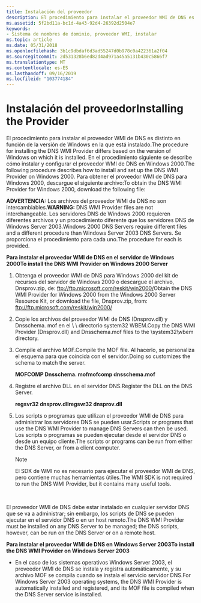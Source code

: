 ```yaml
---
title: Instalación del proveedor
description: El procedimiento para instalar el proveedor WMI de DNS es distinto en función de la versión de Windows en la que está instalado.
ms.assetid: 5f2bd11a-bc1d-4a43-92d4-26392d2504e7
keywords:
- Sistema de nombres de dominio, proveedor WMI, instalar
ms.topic: article
ms.date: 05/31/2018
ms.openlocfilehash: 3b1c9dbdaf6d3ad55247d0b978c0a422361a2f04
ms.sourcegitcommit: 2d531328b6ed82d4ad971a45a5131b430c5866f7
ms.translationtype: MT
ms.contentlocale: es-ES
ms.lasthandoff: 09/16/2019
ms.locfileid: "103774184"
---
```

# <a name="installing-the-provider"></a><span data-ttu-id="55a1f-104">Instalación del proveedor</span><span class="sxs-lookup"><span data-stu-id="55a1f-104">Installing the Provider</span></span>

<span data-ttu-id="55a1f-105">El procedimiento para instalar el proveedor WMI de DNS es distinto en función de la versión de Windows en la que está instalado.</span><span class="sxs-lookup"><span data-stu-id="55a1f-105">The procedure for installing the DNS WMI Provider differs based on the version of Windows on which it is installed.</span></span> <span data-ttu-id="55a1f-106">En el procedimiento siguiente se describe cómo instalar y configurar el proveedor WMI de DNS en Windows 2000.</span><span class="sxs-lookup"><span data-stu-id="55a1f-106">The following procedure describes how to install and set up the DNS WMI Provider on Windows 2000.</span></span> <span data-ttu-id="55a1f-107">Para obtener el proveedor WMI de DNS para Windows 2000, descargue el siguiente archivo:</span><span class="sxs-lookup"><span data-stu-id="55a1f-107">To obtain the DNS WMI Provider for Windows 2000, download the following file:</span></span>

<span data-ttu-id="55a1f-108">**ADVERTENCIA:** Los archivos del proveedor WMI de DNS no son intercambiables.</span><span class="sxs-lookup"><span data-stu-id="55a1f-108">**WARNING:** DNS WMI Provider files are not interchangeable.</span></span> <span data-ttu-id="55a1f-109">Los servidores DNS de Windows 2000 requieren diferentes archivos y un procedimiento diferente que los servidores DNS de Windows Server 2003.</span><span class="sxs-lookup"><span data-stu-id="55a1f-109">Windows 2000 DNS Servers require different files and a different procedure than Windows Server 2003 DNS Servers.</span></span> <span data-ttu-id="55a1f-110">Se proporciona el procedimiento para cada uno.</span><span class="sxs-lookup"><span data-stu-id="55a1f-110">The procedure for each is provided.</span></span>

<span data-ttu-id="55a1f-111">**Para instalar el proveedor WMI de DNS en el servidor de Windows 2000**</span><span class="sxs-lookup"><span data-stu-id="55a1f-111">**To install the DNS WMI Provider on Windows 2000 Server**</span></span>

1.  <span data-ttu-id="55a1f-112">Obtenga el proveedor WMI de DNS para Windows 2000 del kit de recursos del servidor de Windows 2000 o descargue el archivo, Dnsprov.zip, de: ftp://ftp.microsoft.com/reskit/win2000/</span><span class="sxs-lookup"><span data-stu-id="55a1f-112">Obtain the DNS WMI Provider for Windows 2000 from the Windows 2000 Server Resource Kit, or download the file, Dnsprov.zip, from: ftp://ftp.microsoft.com/reskit/win2000/</span></span>
2.  <span data-ttu-id="55a1f-113">Copie los archivos del proveedor WMI de DNS (Dnsprov.dll) y Dnsschema. mof en el <winntdir> \\ \\ directorio system32 WBEM.</span><span class="sxs-lookup"><span data-stu-id="55a1f-113">Copy the DNS WMI Provider (Dnsprov.dll) and Dnsschema.mof files to the <winntdir>\\system32\\wbem directory.</span></span>
3.  <span data-ttu-id="55a1f-114">Compile el archivo MOF.</span><span class="sxs-lookup"><span data-stu-id="55a1f-114">Compile the MOF file.</span></span> <span data-ttu-id="55a1f-115">Al hacerlo, se personaliza el esquema para que coincida con el servidor.</span><span class="sxs-lookup"><span data-stu-id="55a1f-115">Doing so customizes the schema to match the server.</span></span>

    <span data-ttu-id="55a1f-116">**MOFCOMP Dnsschema. mof**</span><span class="sxs-lookup"><span data-stu-id="55a1f-116">**mofcomp dnsschema.mof**</span></span>

4.  <span data-ttu-id="55a1f-117">Registre el archivo DLL en el servidor DNS.</span><span class="sxs-lookup"><span data-stu-id="55a1f-117">Register the DLL on the DNS Server.</span></span>

    <span data-ttu-id="55a1f-118">**regsvr32 dnsprov.dll**</span><span class="sxs-lookup"><span data-stu-id="55a1f-118">**regsvr32 dnsprov.dll**</span></span>

5.  <span data-ttu-id="55a1f-119">Los scripts o programas que utilizan el proveedor WMI de DNS para administrar los servidores DNS se pueden usar.</span><span class="sxs-lookup"><span data-stu-id="55a1f-119">Scripts or programs that use the DNS WMI Provider to manage DNS Servers can then be used.</span></span> <span data-ttu-id="55a1f-120">Los scripts o programas se pueden ejecutar desde el servidor DNS o desde un equipo cliente.</span><span class="sxs-lookup"><span data-stu-id="55a1f-120">The scripts or programs can be run from either the DNS Server, or from a client computer.</span></span>
    > [!Note]  
    > <span data-ttu-id="55a1f-121">El SDK de WMI no es necesario para ejecutar el proveedor WMI de DNS, pero contiene muchas herramientas útiles.</span><span class="sxs-lookup"><span data-stu-id="55a1f-121">The WMI SDK is not required to run the DNS WMI Provider, but it contains many useful tools.</span></span>

     

<span data-ttu-id="55a1f-122">El proveedor WMI de DNS debe estar instalado en cualquier servidor DNS que se va a administrar; sin embargo, los scripts de DNS se pueden ejecutar en el servidor DNS o en un host remoto.</span><span class="sxs-lookup"><span data-stu-id="55a1f-122">The DNS WMI Provider must be installed on any DNS Server to be managed; the DNS scripts, however, can be run on the DNS Server or on a remote host.</span></span>

<span data-ttu-id="55a1f-123">**Para instalar el proveedor WMI de DNS en Windows Server 2003**</span><span class="sxs-lookup"><span data-stu-id="55a1f-123">**To install the DNS WMI Provider on Windows Server 2003**</span></span>

-   <span data-ttu-id="55a1f-124">En el caso de los sistemas operativos Windows Server 2003, el proveedor WMI de DNS se instala y registra automáticamente, y su archivo MOF se compila cuando se instala el servicio servidor DNS.</span><span class="sxs-lookup"><span data-stu-id="55a1f-124">For Windows Server 2003 operating systems, the DNS WMI Provider is automatically installed and registered, and its MOF file is compiled when the DNS Server service is installed.</span></span>

 

 




